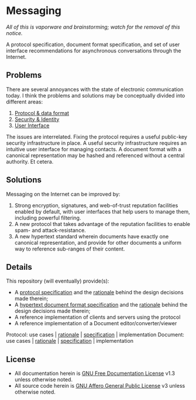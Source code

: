 # Messaging

_All of this is vaporware and brainstorming; watch for the removal of this notice._

A protocol specification, document format specification, and set of user interface recommendations for asynchronous conversations through the Internet.

## Problems

There are several annoyances with the state of electronic communication today. I think the problems and solutions may be conceptually divided into different areas:

1. [Protocol & data format](problems-protocol.md)
2. [Security & Identity](problems-security.md)
3. [User Interface](problems-interface.md)

The issues are interrelated. Fixing the protocol requires a useful public-key security infrastructure in place. A useful security infrastructure requires an intuitive user interface for managing contacts. A document format with a canonical representation may be hashed and referenced without a central authority. Et cetera.

## Solutions

Messaging on the Internet can be improved by:

1. Strong encryption, signatures, and web-of-trust reputation facilities enabled by default, with user interfaces that help users to manage them, including powerful filtering.
2. A new protocol that takes advantage of the reputation facilities to enable spam- and attack-resistance.
3. A new hypertext standard wherein documents have exactly one canonical representation, and provide for other documents a uniform way to reference sub-ranges of their content.

## Details

This repository (will eventually) provide(s):

- A [protocol specification](spec/protocol-v01.md) and the [rationale](protocol.md) behind the design decisions made therein;
- A [hypertext document format specification](spec/document-v01.md) and the [rationale](document.md) behind the design decisions made therein;
- A reference implementation of clients and servers using the protocol
- A reference implementation of a Document editor/converter/viewer

Protocol: use cases | [rationale](protocol.md) | [specification](spec/protocol-v01.md) | implementation
Document: use cases | [rationale](document.md) | [specification](spec/document-v01.md) | implementation

## License

- All documentation herein is [GNU Free Documentation License][] v1.3 unless otherwise noted.
- All source code herein is [GNU Affero General Public License][] v3 unless otherwise noted.

[GNU Free Documentation License]: http://www.gnu.org/licenses/fdl.html
[GNU Affero General Public License]: http://www.gnu.org/licenses/agpl.html
